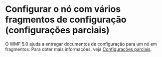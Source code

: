 # Configurar o nó com vários fragmentos de configuração (configurações parciais)

O WMF 5.0 ajuda a entregar documentos de configuração para um nó em fragmentos. Para obter mais informações, veja [Configurações parciais](https://msdn.microsoft.com/powershell/dsc/partialconfigs).


<!--HONumber=Aug16_HO3-->


